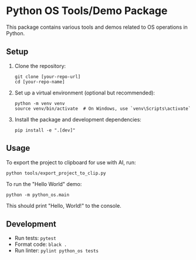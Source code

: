 # Python OS Tools/Demo Package

This package contains various tools and demos related to OS operations in Python.

## Setup

1. Clone the repository:
   ```
   git clone [your-repo-url]
   cd [your-repo-name]
   ```

2. Set up a virtual environment (optional but recommended):
   ```
   python -m venv venv
   source venv/bin/activate  # On Windows, use `venv\Scripts\activate`
   ```

3. Install the package and development dependencies:
   ```
   pip install -e ".[dev]"
   ```

## Usage

To export the project to clipboard for use with AI, run:
```
python tools/export_project_to_clip.py
```


To run the "Hello World" demo:

```
python -m python_os.main
```

This should print "Hello, World!" to the console.

## Development

- Run tests: `pytest`
- Format code: `black .`
- Run linter: `pylint python_os tests`

